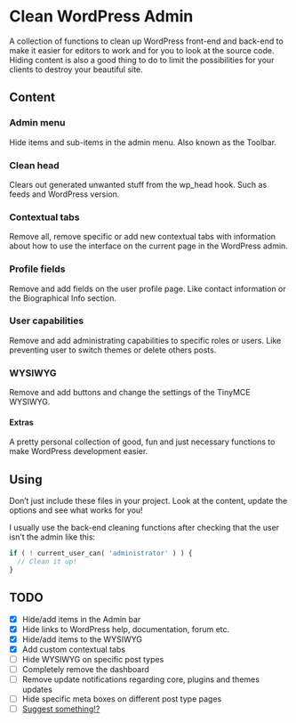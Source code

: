 # Clean WordPress Admin
A collection of functions to clean up WordPress front-end and back-end
to make it easier for editors to work and for you to look at the source code.
Hiding content is also a good thing to do to limit the possibilities for your clients to destroy your beautiful site.


## Content

### Admin menu
Hide items and sub-items in the admin menu. Also known as the Toolbar.

### Clean head
Clears out generated unwanted stuff from the wp_head hook. Such as feeds and WordPress version.

### Contextual tabs
Remove all, remove specific or add new contextual tabs with information about how to use the interface on the current page in the WordPress admin.

### Profile fields
Remove and add fields on the user profile page. Like contact information or the Biographical Info section.

### User capabilities
Remove and add administrating capabilities to specific roles or users. Like preventing user to switch themes or delete others posts.

### WYSIWYG
Remove and add buttons and change the settings of the TinyMCE WYSIWYG.

#### Extras
A pretty personal collection of good, fun and just necessary functions to make WordPress development easier.


## Using
Don’t just include these files in your project. Look at the content, update the options and see what works for you!

 I usually use the back-end cleaning functions after checking that the user isn’t the admin like this:
```php
if ( ! current_user_can( 'administrator' ) ) {
  // Clean it up!
}
```


## TODO
- [x] Hide/add items in the Admin bar
- [x] Hide links to WordPress help, documentation, forum etc.
- [x] Hide/add items to the WYSIWYG
- [x] Add custom contextual tabs
- [ ] Hide WYSIWYG on specific post types
- [ ] Completely remove the dashboard
- [ ] Remove update notifications regarding core, plugins and themes updates
- [ ] Hide specific meta boxes on different post type pages
- [ ] [Suggest something!?](https://github.com/vincentorback/clean-wordpress-admin/issues)
